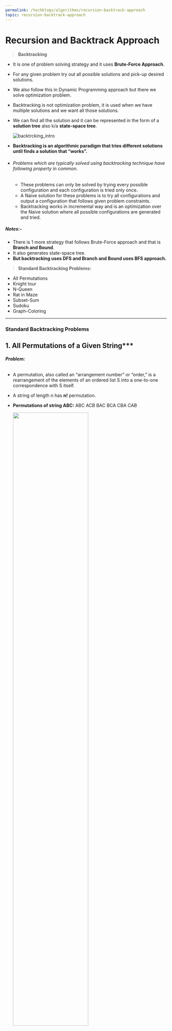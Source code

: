 ```yaml
---
permalink: /techblogs/algorithms/recursion-backtrack-approach
topic: recursion-backtrack-approach
---
```




# Recursion and Backtrack Approach

> **Backtracking**

- It is one of problem solving strategy and it uses **Brute-Force Approach**. 

- For any given problem try out all possible solutions and pick-up desired solutions.

- We also follow this in Dynamic Programming approach but there we solve optimization problem.

- Backtracking is not optimization problem, it is used when we have multiple solutions and we want all those solutions.

- We can find all the solution and it can be represented in the form of a **solution tree** also k/a **state-space tree**. 

    ![backtrcking_intro](assets/backtrcking_intro.png)

- **Backtracking is an algorithmic paradigm that tries different solutions until finds a solution that “works”.**

- ###### Problems which are typically solved using backtracking technique have following property in common. 

    - These problems can only be solved by trying every possible configuration and each configuration is tried only once.
    - A Naive solution for these problems is to try all configurations and output a configuration that follows given problem constraints.
    - Backtracking works in incremental way and is an optimization over the Naive solution where all possible configurations are generated and tried.

##### **Notes:-**

- There is 1 more strategy that follows Brute-Force approach and that is **Branch and Bound**. 
- It also generates state-space tree.
- **But backtracking uses DFS and Branch and Bound uses BFS approach.** 



> **Standard Backtracking Problems:**

- All Permutations
- Knight tour
- N-Queen
- Rat in Maze
- Subset-Sum
- Sudoku
- Graph-Coloring

------

### Standard Backtracking Problems

## 1. All Permutations of a Given String***

###### **Problem:**

- A permutation, also called an “arrangement number” or “order,” is a rearrangement of the elements of an ordered list S into a one-to-one correspondence with S itself. 

- A string of length n has **n!** permutation. 

- **Permutations of string ABC:** ABC ACB BAC BCA CBA CAB

    <img src="assets/all_permutations_of_string.gif" width="70%">

###### **Algorithm:**

- start from left = 0 and right = n.
- if (left==right):
    - print(string) and return
- for i in range(left, right):
    - swap the characters of string of (i and left)
    - call the function recursively with (left+1, right)
    - swap the characters again of (i and left) for backtracking. 

###### **Implementation:**

```python
def generate_permutations_util(string, left, right):
    if(left == right):
        print("{}".format("".join(string)))
        return
    
    for i in range(left, right):
        string[left], string[i] = string[i], string[left]
        generate_permutations_util(string, left+1, right)
        string[left], string[i] = string[i], string[left]    # Backtrack


def generate_permutations(string):
    n = len(string)
    generate_permutations_util(list(string), 0, n)



print("Example-1:")
generate_permutations("ABC")

print("\nExample-2")
generate_permutations("ABCD")


# Complexity:
#    • Time: O(n*n!) :- There are n! permutations and it requires O(n) time to print a permutation.
#    • Auxilliary Space: O(1)
```

**Output:**

![all_permuatations_of_string](assets/all_permuatations_of_string.png)

###### **Complexity:**

- **Time:** **O(n\*n!)** :- There are n! permutations and it requires O(n) time to print a permutation.
- **Auxilliary Space:** **O(1)**



## 2. Knight's Tour Problem***

###### **Problem:**

The knight is placed on the first block of an empty board and, moving according to the rules of chess, must visit each square exactly once.

![knight_tour](assets/knight_tour.png)

###### **Naive Approach:** 

The Naive Algorithm is to generate all tours one by one and check if the generated tour satisfies the constraints.

```
while there are untried tours {
   generate the next tour 
   if this tour covers all squares {
      print this path;
   }
}
```

###### **Backtracking Approach:**

- It works in an incremental way to attack problems.
- Typically, we start from an empty solution vector and one by one add items.
- Meaning of item varies from problem to problem, in context of Knight’s tour problem, an item is a Knight’s move.
- When we add an item, we check if adding the current item violates the problem constraint, if it does then we remove the item and try other alternatives.
- If none of the alternatives work out then we go to previous stage and remove the item added in the previous stage.
- If we reach the initial stage back then we say that no solution exists.
- If adding an item doesn’t violate constraints then we recursively add items one by one.
- If the solution vector becomes complete then we print the solution.

###### **Implementation:**

```python
POSSIBLE_MOVES = [(-2, -1), (-2, 1), (-1, -2), (-1, 2), (1, -2), (1, 2), (2, -1), (2,1)]

def valid_move(x, y, tour_matrix):
    return (x>=0 and x<N and y>=0 and y<N and tour_matrix[x][y]==-1)


def knight_tour_util(current_x, current_y, move_number, tour_matrix):
    if(move_number == N*N):
        return True
    
    # Try all possible moves
    for x_move, y_move in POSSIBLE_MOVES:
        next_x = current_x + x_move
        next_y = current_y + y_move
        if(valid_move(next_x, next_y, tour_matrix)):
            tour_matrix[next_x][next_y] = move_number
            if(knight_tour_util(next_x, next_y, move_number+1, tour_matrix) == True):
                return True
            else:
                tour_matrix[next_x][next_y] = -1  # Backtrack
    return False


def knight_tour():
    # Create a 2-D Matrix(N*N)
    tour_matrix = [[-1]*N for _ in range(N)]

    #  Knight is initially at the first block 
    tour_matrix[0][0]  = 0

    if(knight_tour_util(0, 0, 1, tour_matrix) == True):
        for i in range(N):
            for j in range(N):
                print("{0: =2d}".format(tour_matrix[i][j]), end=" ")
            print()
        print()
    else:
        print("No solution exist")



print("Knight Tour Example-1: 4*4 Matrix")
N = 4
knight_tour()

print("\nKnight Tour Example-2: 5*5 Matrix")
N = 5
knight_tour()

print("\nKnight Tour Example-3: 8*8 Matrix")
N = 8
knight_tour()


# Complexity:
#    • Time: O(8^(n^2)) :- There are N*N i.e., N^2 cells in the board and we have a maximum of 8 choices to make from a cell.
#    • Auxilliary Space: O(N^2)
```

**Output:**

![knight_tour_output](assets/knight_tour_output.png)

###### **Complexity:**

- **Time: O(8<sup>N^2</sup>) :-** There are N*N i.e., N<sup>2</sup> cells in the board and we have a maximum of 8 choices to make from a cell.
- **Auxilliary Space: O(N<sup>2</sup>):-** Need to create a solution matrix of N*N.

##### **Notes:** 

- Backtracking is not the best solution for the Knight’s tour problem
- Other better solutions: **Warnsdorff’s algorithm for Knight’s problem.**



## 3. N-Queen Problem***

###### **Problem:**

The N Queen is the problem of placing N chess queens on an N×N chessboard so that no two queens attack each other. 

**Example:** 4 Queen problem.

<img src="assets/n-queen.png" width="25%">

###### **Approach:**

- The idea is to place queens one by one in different columns, starting from the leftmost column.
- When we place a queen in a column, we check for clashes with already placed queens.
- In the current column, if we find a row for which there is no clash, we mark this row and column as part of the solution.
- If we do not find such a row due to clashes then we backtrack and return false.

###### **Algorithm:**

1. Start in the leftmost column
2. If all queens are placed: **return true** 
3. Try all rows in the current column.  Do following for every tried row.
    - a) If the queen can be placed safely in this row then mark this [row,column] as part of the solution and recursively check if placing queen here leads to a solution.
    - b) If placing the queen in [row, column] leads to a solution then **return true**. 
    - c) If placing queen doesn't lead to a solution then unmark this [row,column] (Backtrack) and go to step (a) to try other rows.
4. If all rows have been tried and nothing worked, **return false** to trigger backtracking. 

###### **Implementation:**

```python
# To check if a queen can be placed on board[row][col]. 
# Note that this function is called when "col" number of queens are already placed in columns from 0 to col -1. 
# So we need to check only left side for attacking queens.
def is_safe(board, row, col):
    safe = True
    # Check this row on left side.
    for j in range(col):
        if(board[row][j] == 1):
            safe = False
            break
    
    # Check upper diagonal on left side
    i = row; j=col
    while(i>=0 and j>=0):
        if(board[i][j]==1):
            safe = False
            break
        i-=1; j-=1
    
    # Check lower diagonal on left side
    i = row; j = col
    while(i<N and j>=0 and safe):
        if(board[i][j]==1):
            safe = False
            break
        i+=1; j-=1

    return safe
    

def n_queen_util(board, col):
    # Base case: If all queens are placed then return true 
    if(col == N):
        return True
    
    # Consider this column and try placing this queen in all rows one by one 
    for i in range(N):
        if(is_safe(board, i, col)):
            # Place this queen in board[i][col] 
            board[i][col] = 1
            # Recur to place rest of the queens 
            if(n_queen_util(board, col+1) == True):
                return True
            else:
                board[i][col] = 0   # Backtrack
    
    # If the queen can not be placed in any row in this colum col  then return false
    return False


def n_queen():
    board = [[0]*N for i in range(N)]

    if(n_queen_util(board, 0) == True):
        for i in range(N):
            print(board[i])
    else:
        print("No solution exists")



print("N-Queen Example-1: 3*3 Matrix")
N = 3
n_queen()

print("\nN-Queen Example-2: 4*4 Matrix")
N = 4
n_queen()

print("\nN-Queen Example-3: 5*5 Matrix")
N = 5
n_queen()

print("\nN-Queen Example-4: 8*8 Matrix")
N = 8
n_queen()


# Complexity:
#    • Time: 
#    • Auxilliary Space:
```

**Output:**

![n-queen-output](assets/n-queen-output.png)

###### **Complexity:**

- **Time: O(N!)**
- **Auxilliary Space: O(N<sup>2</sup>)**:- Need to create a board matrix of N*N. 



## 4. Rat in Maze***

###### **Problem:**

- A Maze is given as N*N binary matrix of blocks where **source** block is the upper left most block i.e., `maze[0][0]` and **destination** block is lower rightmost block i.e., `maze[N-1][N-1]`. 
- A rat starts from source and has to reach the destination.
- The rat can move only in two directions: forward and down.
- In the maze matrix, 0 means the block is a dead end and 1 means the block can be used in the path from source to destination.
- Note that this is a simple version of the typical Maze problem.
- **Example:** A more complex version can be that the rat can move in 4 directions and a more complex version can be with a limited number of moves.

##### Example Maze:

![rat_in_maze_1](assets/rat_in_maze_1.png)

![rat_in_maze_2](assets/rat_in_maze_2.png)

###### **Algorithm:**

- **If destination is reached:**
    - print the solution matrix
- **Else:**
    - a) Mark current cell in solution matrix as 1.
    - b) Move forward in the horizontal direction and recursively check if this move leads to a solution.
    - c) If the move chosen in the above step doesn't lead to a solution then move down and check if this move leads to a solution.
    - d) If none of the above solutions works then unmark this cell as 0(BACKTRACK) and return false.

###### **Implementation:**

```python
def rat_in_maze_util(solution_maze, x, y):
    if(x == N-1 and y == N-1):
        return True
    
    # Make a move in forward direction if it is_safe to move
    if(given_maze[x][y+1] == 1):
        solution_maze[x][y+1] = 1
        if(rat_in_maze_util(solution_maze, x, y+1) == True):
            return True
        else:
            solution_maze[x][y+1] = 0   # Backtrack
    
    # Make a move in downward direction if it is_safe to move
    if(given_maze[x+1][y] == 1):
        solution_maze[x+1][y] = 1
        if(rat_in_maze_util(solution_maze, x+1, y) == True):
            return True
        else:
            solution_maze[x][y+1] = 0   # Backtrack
    
    return False


def rat_in_maze():
    solution_maze = [[0]*N for i in range(N)]
    solution_maze[0][0] = 1

    if(rat_in_maze_util(solution_maze, 0, 0)):
        for i in range(N):
            print(solution_maze[i])
    else:
        print("No Solution exist.")



print("Rat in Maze Example-1: 4*4 Matrix")
N = 4
given_maze = [ [1, 0, 0, 0], 
               [1, 1, 0, 1], 
               [0, 1, 0, 0], 
               [1, 1, 1, 1] ]
rat_in_maze()
```

**Output:**

![rat_in_maze_output](assets/rat_in_maze_output.png)

###### **Complexity:**

- **Time:** Every block will have 2 directional choices (Forward & Backward). Hence 2*2*2*. . .(n times), so **2<sup>n</sup>**.
- **Auxilliary Space: O(N<sup>2</sup>):-** Need to create a maze matrix of N*N. 



## 5. Subset Sum Problem

###### **Problem:**

- Subset sum problem is to find subset of elements that are selected from a given set whose sum adds up to a given number K. 

- We are considering the set contains non-negative values.

- It is assumed that the input set is unique (no duplicates are presented).

- The problem is **NP-Complete**, while it is easy to confirm whether a proposed solution is valid, it may be difficult to determine in the first place whether any solution exists. 

- There exists a **DP solution** to this problem which gives **pseudo-polynomial** time and hence considered **weakly NP-Complete**. 

    > **Example-1:** Set = [10, 7, 5, 18, 12, 20, 15]  K = 35 then, 
    >
    > Answer: [10, 7, 18] or [20, 15] 
    >
    > 
    >
    > **Example-2:** Set = [15, 22, 14, 26, 32, 9, 16, 8]  K = 53 then, 
    >
    > Answer: [15, 22, 16] or [32, 9, 16] 

###### **Implementation:**

```python
def subset_sum(given_set, num):
    if num < 1 or len(given_set) == 0:
        return False

    if num == given_set[0]:
        return [given_set[0]]

    with_v = subset_sum(given_set[1:], num-given_set[0])
    if with_v:
        return [given_set[0]] + with_v
    else:
        return subset_sum(given_set[1:], num)
    


print("Subset Sum Example-1:")
given_set = [10, 7, 5, 18, 12, 20, 15]
print(subset_sum(given_set, 35))

print("Subset Sum Example-2:")
given_set = [15, 22, 14, 26, 32, 9, 16, 8]
print(subset_sum(given_set, 53))
```

**Output:**

![subset_sum_output](assets/subset_sum_output.png)

###### **Complexity:**

- **Time:** Every number will be either picked or not picked (2choices). Hence 2*2*2*. . .(n times), so **2<sup>n</sup>**.
- **Auxilliary Space: O(N)**



## 6. Sudoku***

###### **Problem:**

Given a partially filled 9×9 2D array **`grid[9][9]`**, the goal is to assign digits (from 1 to 9) to the empty cells so that every row, column, and subgrid of size 3×3 contains exactly one instance of the digits from 1 to 9.

<img src="assets/sudoku_problem.jpg" width="30%">

###### **Backtracking Approach:**

- Like all other Backtracking problems, we can solve Sudoku by one by one assigning numbers to empty cells.
- Before assigning a number, we check whether it is safe to assign i.e. check that the same number is not present in the current row, current column and current 3X3 subgrid.
- After checking for safety, we assign the number, and recursively check whether this assignment leads to a solution or not.
- If the assignment doesn’t lead to a solution, then we try next number for the current empty cell.
- And if none of the number (1 to 9) leads to a solution, we return false.

###### **Algorithm:**

- Find row, col of an unassigned cell and If there is none, return true
- For digits from 1 to 9
    - a) If there is no conflict for digit at row, col assign digit to row, col and recursively try fill in rest of grid
    - b) If recursion successful, return true
    - c) Else, remove digit and try another
- If all digits have been tried and nothing worked, return false

###### **Implementation**

```python
import math

# get_base_box gives start row or col of the mini_box
# like if row = 2 then base_row = 0 and if row = 8 then base_row = 6
def get_base_box(index, k):
    return int(index/k)*k


def find_unassigned_box(matrix):
    n = len(matrix[0])
    for row in range(n): 
        for col in range(n): 
            if(matrix[row][col]==0): 
                return (True, row, col)

    return (False, None, None)


def is_safe(matrix, row, col, num):
    n = len(matrix[0])
    status = True
    # Check if the row is safe
    for i in range(n):
        if(matrix[row][i] == num):
            status = False
            break
    
    # Check if the column is safe
    for i in range(n):
        if(matrix[i][col] == num):
            status = False
            break
    
    # Check if the individual 3*3 box is safe as n = 9 hence k = 3
    k = int(math.sqrt(n))
    base_row = get_base_box(row, k)
    base_col = get_base_box(col, k)
    for i in range(k): 
        for j in range(k): 
            if(matrix[i+base_row][j+base_col] == num): 
                status = False
                break

    return status


def solve_sudoku(matrix):
    n = len(matrix[0])
    # Check for unassigned box and return status, if status is True also return row and col of that box
    found, row, col = find_unassigned_box(matrix)

    # If No unassigned box found, we are done 
    if(not found):
        return True
    
    # Consider digits 1 to 9 
    for num in range(1, n+1):
        # Check if it is safe to put this number
        if(is_safe(matrix, row, col, num)):
            # Put this number
            matrix[row][col] = num
            # Recur to check if it leads to solution
            if(solve_sudoku(matrix) == True):
                return True
            else:
                matrix[row][col] = 0  # Backtrack
    
    return False



print("Sudoku Example-1:")
matrix = [[3,0,6,5,0,8,4,0,0], 
          [5,2,0,0,0,0,0,0,0], 
          [0,8,7,0,0,0,0,3,1], 
          [0,0,3,0,1,0,0,8,0], 
          [9,0,0,8,6,3,0,0,5], 
          [0,5,0,0,9,0,6,0,0], 
          [1,3,0,0,0,0,2,5,0], 
          [0,0,0,0,0,0,0,7,4], 
          [0,0,5,2,0,6,3,0,0]]

n = len(matrix[0])
if(solve_sudoku(matrix)): 
    for i in range(n):
        for j in range(n):
            print(matrix[i][j], end=" ")
        print() 
else: 
    print("No solution exists")
```

**Output:**

![sudoku_problem_output](assets/sudoku_problem_output.png)

###### **Complexity:**

- **Time:** 
- **Auxilliary Space: O(N<sup>2</sup>)**



## 7. Tower of Hanoi

###### **Problem:**

3 Towers given, and one of tower has all the disks kept in increasing order of size from top to bottom.

We have to move all those disks to another tower with below conditions:

- Only one disk can be moved at a time.
- At no point of time a larger disk can be kept on smaller.

###### Approach:

<img src="assets/tower_of_hanoi.png" width="85%">

###### Implementation

```python
def tower_of_hanoi(n, source, auxiliary, destination):
    if(n>0):
        # Move n-1 disks from source to auxilliary using destination
        tower_of_hanoi(n-1, source, destination, auxiliary)

        # Move that 1 disk now from source to destination
        print("Move 1 disk from {} to {}".format(source, destination))

        # Move rest n-1 from auxiliary to destination using source
        tower_of_hanoi(n-1, auxiliary, source, destination)



print("Tower of Hanoi Example-1")
tower_of_hanoi(3, "A", "B", "C")

print("\nTower of Hanoi Example-2")
tower_of_hanoi(4, "A", "B", "C")
```

**Output:**

![tower_of_hanoi_output](assets/tower_of_hanoi_output.png)

###### **Complexity:**

- **Time: O(2<sup>n</sup>)**
- **Auxilliary Space: O(1)**





------

<a href="searching-sorting-algorithms" class="prev-button">&larr; Previous: Searching and Sorting Algorithms</a>    

<a href="greedy-approach" class="next-button">Next: Greedy Approach &rarr;</a>

